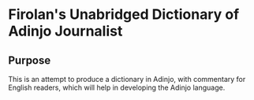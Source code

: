 # Firolan's Unabridged Dictionary of Adinjo Journalist

## Purpose

This is an attempt to produce a dictionary in Adinjo, with commentary for English readers, which will help in developing the Adinjo language.
